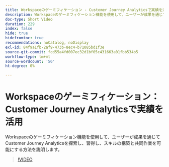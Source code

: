 ```yaml
---
title: Workspaceのゲーミフィケーション - Customer Journey Analyticsで実績を活用
description: Workspaceのゲーミフィケーション機能を使用して、ユーザーが成果を通じてCustomer Journey Analyticsを探索し、習得し、スキルの構築と共同作業を可能にする方法を説明します。
doc-type: Short Video
duration: 229
index: false
hide: true
hidefromtoc: true
recommendations: noCatalog, noDisplay
exl-id: 84f9a1fb-2af9-473b-8ec4-b71085bd1f3e
source-git-commit: fcd55a4fd007ec32d1bf05c431663a01fbb534b5
workflow-type: tm+mt
source-wordcount: '56'
ht-degree: 0%

---
```


# Workspaceのゲーミフィケーション：Customer Journey Analyticsで実績を活用

Workspaceのゲーミフィケーション機能を使用して、ユーザーが成果を通じてCustomer Journey Analyticsを探索し、習得し、スキルの構築と共同作業を可能にする方法を説明します。

<!-- 72_S102_3442449_228_gamifying-workspace-unlock-achievements-in-customer-journey-analytics -->
>[!VIDEO](https://video.tv.adobe.com/v/3458360/?learn=on&enablevpops=true)
